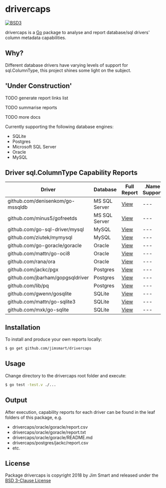 # drivercaps

[![BSD3](https://img.shields.io/badge/license-BSD3-blue.svg?style=flat)](LICENSE.md)

drivercaps is a [Go](https://golang.org) package to analyse and report database/sql drivers' column metadata capabilities.


## Why?

Different database drivers have varying levels of support for sql.ColumnType, this project shines some light on the subject.


## 'Under Construction'

TODO generate report links list

TODO summarise reports

TODO more docs


Currently supporting the following database engines:

- SQLite
- Postgres
- Microsoft SQL Server
- Oracle
- MySQL

## Driver sql.ColumnType Capability Reports

Driver | Database | Full<br/>Report | .Name<br/>Support | .DBTypeName<br/>Support | .Nullable<br/>Support | .DecimalSize<br/>Support | .Length<br/>Support | .ScantType<br/>Support
---|---|---|---|---|---|---|---|---
github.com/denisenkom/go-mssqldb | MS SQL Server | [View](https://github.com/jimsmart/drivercaps/tree/master/mssql/denisenkom) |---|---|---|---|---|---
github.com/minus5/gofreetds | MS SQL Server | [View](https://github.com/jimsmart/drivercaps/tree/master/mssql/minus5) |---|---|---|---|---|---
github.com/go-sql-driver/mysql | MySQL | [View](https://github.com/jimsmart/drivercaps/tree/master/mysql/gosqldriver) |---|---|---|---|---|---
github.com/ziutek/mymysql | MySQL | [View](https://github.com/jimsmart/drivercaps/tree/master/mysql/ziutek) |---|---|---|---|---|---
github.com/go-goracle/goracle | Oracle | [View](https://github.com/jimsmart/drivercaps/tree/master/oracle/goracle) |---|---|---|---|---|---
github.com/mattn/go-oci8 | Oracle | [View](https://github.com/jimsmart/drivercaps/tree/master/oracle/mattn) |---|---|---|---|---|---
github.com/rana/ora | Oracle | [View](https://github.com/jimsmart/drivercaps/tree/master/oracle/rana) |---|---|---|---|---|---
github.com/jackc/pgx | Postgres | [View](https://github.com/jimsmart/drivercaps/tree/master/postgres/jackc) |---|---|---|---|---|---
github.com/jbarham/gopgsqldriver | Postgres | [View](https://github.com/jimsmart/drivercaps/tree/master/postgres/jbarham) |---|---|---|---|---|---
github.com/lib/pq | Postgres | [View](https://github.com/jimsmart/drivercaps/tree/master/postgres/lib) |---|---|---|---|---|---
github.com/gwenn/gosqlite | SQLite | [View](https://github.com/jimsmart/drivercaps/tree/master/sqlite/gwenn) |---|---|---|---|---|---
github.com/mattn/go-sqlite3 | SQLite | [View](https://github.com/jimsmart/drivercaps/tree/master/sqlite/mattn) |---|---|---|---|---|---
github.com/mxk/go-sqlite | SQLite | [View](https://github.com/jimsmart/drivercaps/tree/master/sqlite/mxk) |---|---|---|---|---|---


## Installation

To install and produce your own reports locally:

```bash
$ go get github.com/jimsmart/drivercaps
```

## Usage

Change directory to the drivercaps root folder and execute:

```bash
$ go test -test.v ./...
```

## Output

After execution, capability reports for each driver can be found in the leaf folders of this package, e.g.

- drivercaps/oracle/goracle/report.csv
- drivercaps/oracle/goracle/report.txt
- drivercaps/oracle/goracle/README.md
- drivercaps/postgres/jackc/report.csv
- etc.


## License

Package drivercaps is copyright 2018 by Jim Smart and released under the [BSD 3-Clause License](LICENSE.md)
